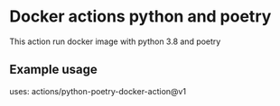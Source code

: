 # Docker actions python and poetry

This action run docker image with python 3.8 and poetry


## Example usage

uses: actions/python-poetry-docker-action@v1